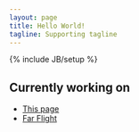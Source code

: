 ```yaml
---
layout: page
title: Hello World!
tagline: Supporting tagline
---
```

{% include JB/setup %}

## Currently working on

  - [This page](http://edwrodrig.github.io/)
  - [Far Flight](http://edwrodrig.github.io/farflight)
    



